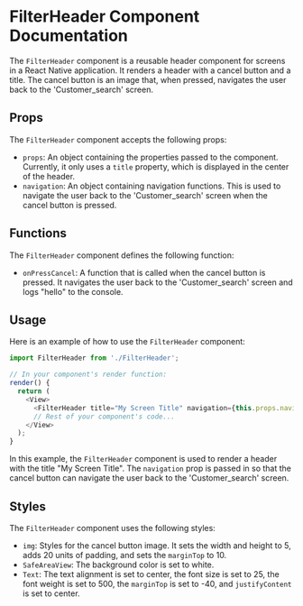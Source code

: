 # FilterHeader Component Documentation

The `FilterHeader` component is a reusable header component for screens in a React Native application. It renders a header with a cancel button and a title. The cancel button is an image that, when pressed, navigates the user back to the 'Customer_search' screen.

## Props

The `FilterHeader` component accepts the following props:

- `props`: An object containing the properties passed to the component. Currently, it only uses a `title` property, which is displayed in the center of the header.
- `navigation`: An object containing navigation functions. This is used to navigate the user back to the 'Customer_search' screen when the cancel button is pressed.

## Functions

The `FilterHeader` component defines the following function:

- `onPressCancel`: A function that is called when the cancel button is pressed. It navigates the user back to the 'Customer_search' screen and logs "hello" to the console.

## Usage

Here is an example of how to use the `FilterHeader` component:

```js
import FilterHeader from './FilterHeader';

// In your component's render function:
render() {
  return (
    <View>
      <FilterHeader title="My Screen Title" navigation={this.props.navigation} />
      // Rest of your component's code...
    </View>
  );
}
```

In this example, the `FilterHeader` component is used to render a header with the title "My Screen Title". The `navigation` prop is passed in so that the cancel button can navigate the user back to the 'Customer_search' screen.

## Styles

The `FilterHeader` component uses the following styles:

- `img`: Styles for the cancel button image. It sets the width and height to 5, adds 20 units of padding, and sets the `marginTop` to 10.
- `SafeAreaView`: The background color is set to white.
- `Text`: The text alignment is set to center, the font size is set to 25, the font weight is set to 500, the `marginTop` is set to -40, and `justifyContent` is set to center.